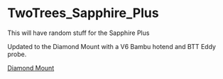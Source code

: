 # TwoTrees_Sapphire_Plus
This will have random stuff for the Sapphire Plus

Updated to the Diamond Mount with a V6 Bambu hotend and BTT Eddy probe. 

[Diamond Mount](https://imgur.com/UDUkBEB)

